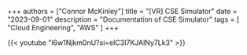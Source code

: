 +++
authors = ["Connor McKinley"]
title = "[VR] CSE Simulator"
date = "2023-09-01"
description = "Documentation of CSE Simulator"
tags = [
    "Cloud Engineering",
    "AWS"
]
+++

{{< youtube "l6w1Njkm0nU?si=elC3I7KJAlNy7Lk3" >}}


